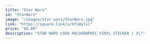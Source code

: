 ```yaml
---
title: "Star Wars"
id: "StarWars"
image: "/images/star_wars/StarWars.jpg"
link: "https://square.link/u/hfLWylvl"
price: "$6.00"
description: "STAR WARS LOGO HOLOGRAPHIC VINYL STICKER | 3\""
---
```

